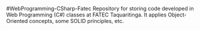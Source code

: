 #WebProgramming-CSharp-Fatec
Repository for storing code developed in Web Programming (C#) classes at FATEC Taquaritinga. It applies Object-Oriented concepts, some SOLID principles, etc.

